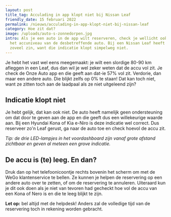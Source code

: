 ```yaml
---
layout: post
title_tag: Acculading in app klopt niet bij Nissan Leaf
friendly_date: 15 februari 2022
permalink: /nieuws/acculading-in-app-klopt-niet-bij-nissan-leaf
category: Hoe zit dat?
image: /uploads/auto-s-zonnedorpen.jpg
intro: Als je een auto in de app wilt reserveren, check je wellicht ook wel eens
  het accuniveau van de desbetreffende auto. Bij een Nissan Leaf heeft dat niet
  zoveel zin, want die indicatie klopt simpelweg niet.
---
```

Je hebt het vast wel eens meegemaakt: je wilt een slordige 80-90 km afleggen in een Leaf, dus dan wil je wel zeker weten dat de accu vol zit. Je check de Onze Auto app en die geeft aan dat-ie 57% vol zit. Verdorie, dan maar een andere auto. Die blijkt zelfs op 0% te staan! Dat kan toch niet, want ze zitten toch aan de laadpaal als ze niet uitgeleend zijn?

## Indicatie klopt niet

Je hebt gelijk, dat kan ook niet. De auto heeft namelijk geen ondersteuning om dat door te geven aan de app en die geeft dus een willekeurige waarde aan. Bij een Hyundai Kona of Kia e-Niro is deze indicatie wel correct. Dus reserveer zo'n Leaf gerust, ga naar de auto toe en check hoevol de accu zit.

*Tip: de drie LED-lampjes in het voordashboard zijn vanaf grote afstand zichtbaar en geven al meteen een grove indicatie.*

## De accu is (te) leeg. En dan?

Druk dan op het telefoonicoontje rechts bovenin het scherm om met de WeGo klantenservice te bellen. Ze kunnen je helpen de reservering op een andere auto over te zetten, of om de reservering te annuleren. Uiteraard kun je dit ook doen als je niet van tevoren had gecheckt hoe vol de accu van een Kona of Nero is en die te leeg blijkt te zijn.

**Let op:** bel altijd met de helpdesk! Anders zal de volledige tijd van de reservering toch in rekening worden gebracht.